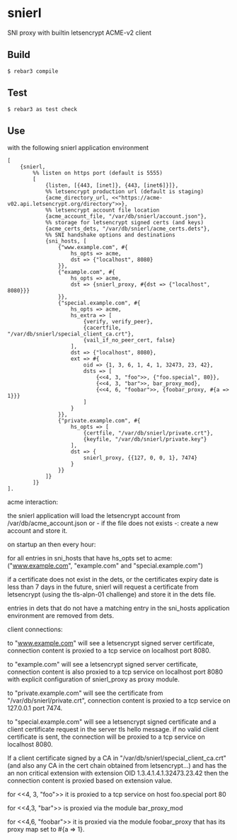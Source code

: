 snierl
=====

SNI proxy with builtin letsencrypt ACME-v2 client

Build
-----

    $ rebar3 compile

Test
----


    $ rebar3 as test check

Use
-----

with the following snierl application environment

~~~
[
    {snierl,
        %% listen on https port (default is 5555)
        [
            {listen, [{443, [inet]}, {443, [inet6]}]},
            %% letsencrypt production url (default is staging)
            {acme_directory_url, <<"https://acme-v02.api.letsencrypt.org/directory">>},
            %% letsencrypt account file location
            {acme_account_file, "/var/db/snierl/account.json"},
            %% storage for letsencrypt signed certs (and keys)
            {acme_certs_dets, "/var/db/snierl/acme_certs.dets"},
            %% SNI handshake options and destinations
            {sni_hosts, [
                {"www.example.com", #{
                    hs_opts => acme,
                    dst => {"localhost", 8080}
                }},
                {"example.com", #{
                    hs_opts => acme,
                    dst => {snierl_proxy, #{dst => {"localhost", 8080}}}
                }},
                {"special.example.com", #{
                    hs_opts => acme,
                    hs_extra => [
                        {verify, verify_peer},
                        {cacertfile, "/var/db/snierl/special_client_ca.crt"},
                        {vail_if_no_peer_cert, false}
                    ],
                    dst => {"localhost", 8080},
                    ext => #{
                        oid => {1, 3, 6, 1, 4, 1, 32473, 23, 42},
                        dsts => [
                            {<<4, 3, "foo">>, {"foo.special", 80}},
                            {<<4, 3, "bar">>, bar_proxy_mod},
                            {<<4, 6, "foobar">>, {foobar_proxy, #{a => 1}}}
                        ]
                    }
                }},
                {"private.example.com", #{
                    hs_opts => [
                        {certfile, "/var/db/snierl/private.crt"},
                        {keyfile, "/var/db/snierl/private.key"}
                    ],
                    dst => {
                        snierl_proxy, {{127, 0, 0, 1}, 7474}
                    }
                }}
            ]}
        ]}
].
~~~

acme interaction:

the snierl application will load the letsencrypt account from
/var/db/acme_account.json or - if the file does not exists -:
create a new account and store it.

on startup an then every hour:

for all entries in sni_hosts that have hs_opts set to acme:
("www.example.com", "example.com" and "special.example.com")

if a certificate does not exist in the dets, or the certificates expiry date is
less than 7 days in the future, snierl will request a certificate from
letsencrypt (using the tls-alpn-01 challenge) and store it in the dets file.

entries in dets that do not have a matching entry in the sni_hosts application
environment are removed from dets.

client connections:

to "www.example.com" will see a letsencrypt signed server certificate,
connection content is proxied to a tcp service on localhost port 8080.

to "example.com" will see a letsencrypt signed server certificate,
connection content is also proxied to a tcp service on localhost port 8080
with explicit configuration of snierl_proxy as proxy module.

to "private.example.com" will see the certificate from
"/var/db/snierl/private.crt", connection content is proxied to a tcp service
on 127.0.0.1 port 7474.

to "special.example.com" will see a letsencrypt signed certificate and a
client certificate request in the server tls hello message.
if no valid client certificate is sent, the connection will be proxied to
a tcp service on localhost 8080.

If a client certificate signed by a CA in "/var/db/snierl/special_client_ca.crt"
(and also any CA in the cert chain obtained from letsencrypt...) and
has the an non critical extension with extension OID 1.3.4.1.4.1.32473.23.42
then the connection content is proxied based on extension value.

for <<4, 3, "foo">>  it is proxied to a tcp service on host foo.special port 80

for <<4,3, "bar">> is proxied via the module bar_proxy_mod

for <<4,6, "foobar">> it is proxied via the module foobar_proxy that has
its proxy map set to #{a => 1}.
